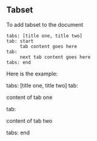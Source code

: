 ## Tabset

To add tabset to the document

    tabs: [title one, title two]
    tab: start
         tab content goes here
    tab:
         next tab content goes here
    tabs: end
    
Here is the example:

tabs: [title one, title two]
tab:

content of tab one

tab:

content of tab two

tabs: end

